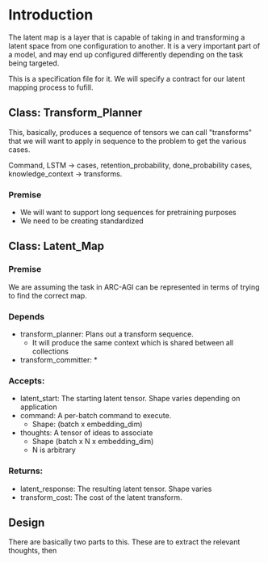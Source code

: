 # Introduction

The latent map is a layer that is capable of taking in and transforming a latent space
from one configuration to another. It is a very important part of a model, and may
end up configured differently depending on the task being targeted.

This is a specification file for it. We will specify a contract for our latent
mapping process to fufill.

## Class: Transform_Planner

This, basically, produces a sequence of tensors we can call "transforms" that we will
want to apply in sequence to the problem to get the various cases.

Command, LSTM -> cases, retention_probability, done_probability
cases, knowledge_context -> transforms.
    

### Premise

* We will want to support long sequences for pretraining purposes
* We need to be creating standardized 

## Class: Latent_Map

### Premise

We are assuming the task in ARC-AGI can be represented in terms of trying
to find the correct map.

### Depends

* transform_planner: Plans out a transform sequence.   
  * It will produce the same context which is shared between all collections
* transform_committer:
  * 

### Accepts:

* latent_start: The starting latent tensor. Shape varies depending on application
* command: A per-batch command to execute. 
  * Shape: (batch x embedding_dim)
* thoughts: A tensor of ideas to associate
  * Shape (batch x N x embedding_dim)
  * N is arbitrary

### Returns:

* latent_response: The resulting latent tensor. Shape varies
* transform_cost: The cost of the latent transform.

## Design

There are basically two parts to this. These are to extract the relevant thoughts, then 

